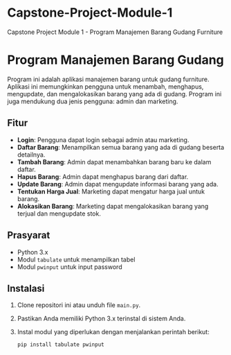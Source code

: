 # Capstone-Project-Module-1
Capstone Project Module 1 - Program Manajemen Barang Gudang Furniture

# Program Manajemen Barang Gudang

Program ini adalah aplikasi manajemen barang untuk gudang furniture. Aplikasi ini memungkinkan pengguna untuk menambah, menghapus, mengupdate, dan mengalokasikan barang yang ada di gudang. Program ini juga mendukung dua jenis pengguna: admin dan marketing.

## Fitur

- **Login**: Pengguna dapat login sebagai admin atau marketing.
- **Daftar Barang**: Menampilkan semua barang yang ada di gudang beserta detailnya.
- **Tambah Barang**: Admin dapat menambahkan barang baru ke dalam daftar.
- **Hapus Barang**: Admin dapat menghapus barang dari daftar.
- **Update Barang**: Admin dapat mengupdate informasi barang yang ada.
- **Tentukan Harga Jual**: Marketing dapat mengatur harga jual untuk barang.
- **Alokasikan Barang**: Marketing dapat mengalokasikan barang yang terjual dan mengupdate stok.

## Prasyarat

- Python 3.x
- Modul `tabulate` untuk menampilkan tabel
- Modul `pwinput` untuk input password

## Instalasi

1. Clone repositori ini atau unduh file `main.py`.
2. Pastikan Anda memiliki Python 3.x terinstal di sistem Anda.
3. Instal modul yang diperlukan dengan menjalankan perintah berikut:

   ```bash
   pip install tabulate pwinput